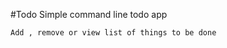 #Todo
Simple command line todo app
    
    
    Add , remove or view list of things to be done
    